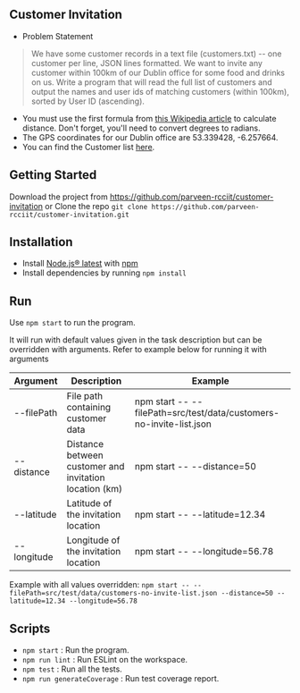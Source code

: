 ## Customer Invitation

* Problem Statement
> We have some customer records in a text file (customers.txt) -- one customer per line, JSON lines formatted. We want to invite any customer within 100km of our Dublin office for some food and drinks on us. Write a program that will read the full list of customers and output the names and user ids of matching customers (within 100km), sorted by User ID (ascending).
* You must use the first formula from​ ​[this Wikipedia article​](https://en.wikipedia.org/wiki/Great-circle_distance) to calculate distance. Don't forget, you'll need to convert degrees to radians.
* The GPS coordinates for our Dublin office are 53.339428, -6.257664.
* You can find the Customer list​ ​[here​](https://gist.github.com/brianw/19896c50afa89ad4dec3).

## Getting Started

Download the project from https://github.com/parveen-rcciit/customer-invitation or Clone the repo `git clone https://github.com/parveen-rcciit/customer-invitation.git`

## Installation
* Install [Node.js® latest](https://nodejs.org/en/download/package-manager/) with [npm](https://www.npmjs.com/)
* Install dependencies by running `npm install`

## Run
Use `npm start` to run the program.

It will run with default values given in the task description but can be overridden with arguments.
Refer to example below for running it with arguments

Argument | Description | Example
--- | --- | ---
--filePath | File path containing customer data | npm start -- --filePath=src/test/data/customers-no-invite-list.json
--distance | Distance between customer and invitation location (km) | npm start -- --distance=50
--latitude | Latitude of the invitation location | npm start -- --latitude=12.34
--longitude | Longitude of the invitation location | npm start -- --longitude=56.78

Example with all values overridden:
 `npm start -- --filePath=src/test/data/customers-no-invite-list.json --distance=50 --latitude=12.34 --longitude=56.78`

## Scripts

- `npm start` : Run the program.
- `npm run lint` : Run ESLint on the workspace.
- `npm test` : Run all the tests.
- `npm run generateCoverage` : Run test coverage report.
